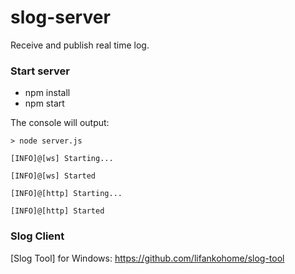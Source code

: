 # slog-server

Receive and publish real time log.

### Start server

 + npm install
 + npm start

The console will output:

```text
> node server.js

[INFO]@[ws] Starting...

[INFO]@[ws] Started

[INFO]@[http] Starting...

[INFO]@[http] Started
```

### Slog Client

[Slog Tool] for Windows: https://github.com/lifankohome/slog-tool
